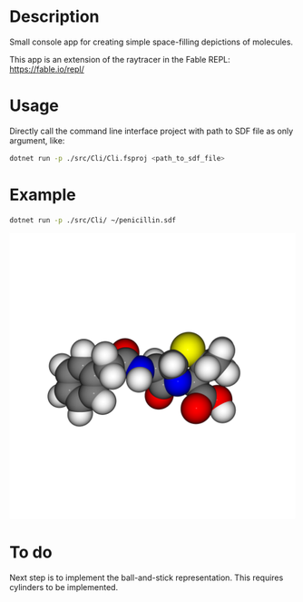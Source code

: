 # Description
Small console app for creating simple space-filling depictions of molecules.

This app is an extension of the raytracer in the Fable REPL: https://fable.io/repl/

# Usage
Directly call the command line interface project with path to SDF file as only argument, like:
```bash
dotnet run -p ./src/Cli/Cli.fsproj <path_to_sdf_file>
```

# Example
```bash
dotnet run -p ./src/Cli/ ~/penicillin.sdf
```
![penicllin](./penicillin.png)

# To do
Next step is to implement the ball-and-stick representation. This requires cylinders to be implemented.
